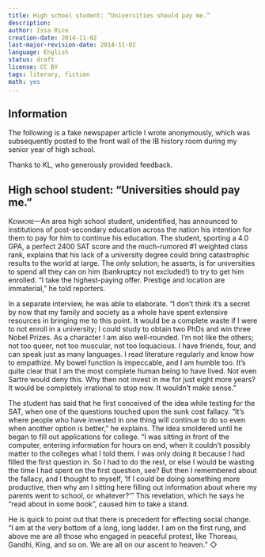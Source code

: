 ```yaml
---
title: High school student: “Universities should pay me.”
description: 
author: Issa Rice
creation-date: 2014-11-02
last-major-revision-date: 2014-11-02
language: English
status: draft
license: CC BY
tags: literary, fiction
math: yes
...
```


## Information

The following is a fake newspaper article I wrote anonymously, which was subsequently posted to the front wall of the IB history room during my senior year of high school.

Thanks to KL, who generously provided feedback.

## High school student: “Universities should pay me.”

<span style="font-variant:small-caps;">Kenmore</span>—An area high
school student, unidentified, has announced to institutions of
post-secondary education across the nation his intention for them to pay
for him to continue his education. The student, sporting a 4.0 GPA, a
perfect 2400 SAT score and the much-rumored \#1 weighted class rank,
explains that his lack of a university degree could bring catastrophic
results to the world at large. The only solution, he asserts, is for
universities to spend all they can on him (bankruptcy not excluded!) to
try to get him enrolled. “I take the highest-paying offer. Prestige and
location are immaterial,” he told reporters.

In a separate interview, he was able to elaborate. “I don’t think it’s a
secret by now that my family and society as a whole have spent extensive
resources in bringing me to this point. It would be a complete waste if
I were to not enroll in a university; I could study to obtain two PhDs
and win three Nobel Prizes. As a character I am also well-rounded. I’m
not like the others; not too queer, not too muscular, not too
loquacious. I have friends, four, and can speak just as many languages.
I read literature regularly and know how to empathize. My bowel function
is impeccable, and I am humble too. It’s quite clear that I am the most
complete human being to have lived. Not even Sartre would deny this. Why
then not invest in me for just eight more years? It would be completely
irrational to stop now. It wouldn’t make sense.”

The student has said that he first conceived of the idea while testing
for the SAT, when one of the questions touched upon the sunk cost
fallacy. “It’s where people who have invested in one thing will continue
to do so even when another option is better,” he explains. The idea
smoldered until he began to fill out applications for college. “I was
sitting in front of the computer, entering information for hours on end,
when it couldn’t possibly matter to the colleges what I told them. I was
only doing it because I had filled the first question in. So I had to do
the rest, or else I would be wasting the time I had spent on the first
question, see? But then I remembered about the fallacy, and I thought to
myself, ‘If I could be doing something more productive, then why am I
sitting here filling out information about where my parents went to
school, or whatever?’” This revelation, which he says he “read about in
some book”, caused him to take a stand.

He is quick to point out that there is precedent for effecting social
change. “I am at the very bottom of a long, long ladder. I am on the
first rung, and above me are all those who engaged in peaceful protest,
like Thoreau, Gandhi, King, and so on. We are all on our ascent to
heaven.” $\Diamond$
